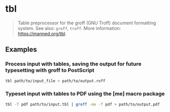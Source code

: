 # tbl

> Table preprocessor for the groff (GNU Troff) document formatting system. See also: `groff`, `troff`. More information: <https://manned.org/tbl>.

## Examples

### Process input with tables, saving the output for future typesetting with groff to PostScript

```bash
tbl path/to/input_file > path/to/output.roff
```

### Typeset input with tables to PDF using the [me] macro package

```bash
tbl -T pdf path/to/input.tbl | groff -me -T pdf > path/to/output.pdf
```
